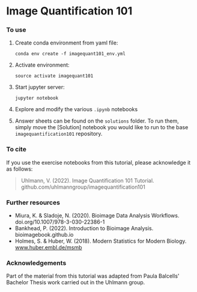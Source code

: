 # Image Quantification 101

### To use
1. Create conda environment from yaml file:
    ```
    conda env create -f imagequant101_env.yml
    ```

2. Activate environment:
    ```
    source activate imagequant101
    ```
    
3. Start jupyter server:
    ```
    jupyter notebook
    ```
    
4. Explore and modify the various `.ipynb` notebooks

5. Answer sheets can be found on the `solutions` folder. To run them, simply move the [Solution] notebook you would like to run to the base `imagequantification101` repository.

### To cite
If you use the exercise notebooks from this tutorial, please acknowledge it as follows:
> Uhlmann, V. (2022). Image Quantification 101 Tutorial. github.com/uhlmanngroup/imagequantification101

### Further resources
* Miura, K. & Sladoje, N. (2020). Bioimage Data Analysis Workflows. doi.org/10.1007/978-3-030-22386-1
* Bankhead, P. (2022). Introduction to Bioimage Analysis. bioimagebook.github.io
* Holmes, S. & Huber, W. (2018). Modern Statistics for Modern Biology. www.huber.embl.de/msmb

### Acknowledgements
Part of the material from this tutorial was adapted from Paula Balcells' Bachelor Thesis work carried out in the Uhlmann group. 
